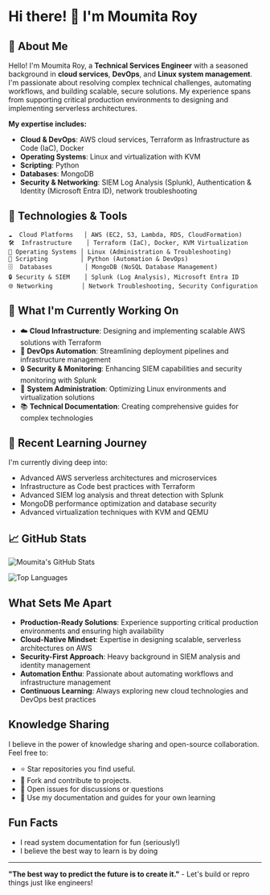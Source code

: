 # Hi there! 👋 I'm Moumita Roy

## 🚀 About Me

Hello! I'm Moumita Roy, a **Technical Services Engineer** with a seasoned background in **cloud services**, **DevOps**, and **Linux system management**. I'm passionate about resolving complex technical challenges, automating workflows, and building scalable, secure solutions. My experience spans from supporting critical production environments to designing and implementing serverless architectures.

**My expertise includes:**

- **Cloud & DevOps**: AWS cloud services, Terraform as Infrastructure as Code (IaC), Docker
- **Operating Systems**: Linux and virtualization with KVM
- **Scripting**: Python
- **Databases**: MongoDB
- **Security & Networking**: SIEM Log Analysis (Splunk), Authentication & Identity (Microsoft Entra ID), network troubleshooting

## 🔧 Technologies & Tools

```text
☁️  Cloud Platforms   │ AWS (EC2, S3, Lambda, RDS, CloudFormation)
🛠️  Infrastructure    │ Terraform (IaC), Docker, KVM Virtualization
🐧 Operating Systems │ Linux (Administration & Troubleshooting)
📜 Scripting         │ Python (Automation & DevOps)
🗄️  Databases         │ MongoDB (NoSQL Database Management)
🔒 Security & SIEM    │ Splunk (Log Analysis), Microsoft Entra ID
🌐 Networking        │ Network Troubleshooting, Security Configuration
```

## 🎯 What I'm Currently Working On

- ☁️ **Cloud Infrastructure**: Designing and implementing scalable AWS solutions with Terraform
- 🔧 **DevOps Automation**: Streamlining deployment pipelines and infrastructure management
- 🔒 **Security & Monitoring**: Enhancing SIEM capabilities and security monitoring with Splunk
- 🐧 **System Administration**: Optimizing Linux environments and virtualization solutions
- 📚 **Technical Documentation**: Creating comprehensive guides for complex technologies

## 📖 Recent Learning Journey

I'm currently diving deep into:
- Advanced AWS serverless architectures and microservices
- Infrastructure as Code best practices with Terraform
- Advanced SIEM log analysis and threat detection with Splunk
- MongoDB performance optimization and database security
- Advanced virtualization techniques with KVM and QEMU

## 📈 GitHub Stats

![Moumita's GitHub Stats](https://github-readme-stats.vercel.app/api?username=YOUR_GITHUB_USERNAME&show_icons=true&theme=tokyonight&hide_border=true&count_private=true)

![Top Languages](https://github-readme-stats.vercel.app/api/top-langs/?username=YOUR_GITHUB_USERNAME&layout=compact&theme=tokyonight&hide_border=true)


## What Sets Me Apart

- **Production-Ready Solutions**: Experience supporting critical production environments and ensuring high availability
- **Cloud-Native Mindset**: Expertise in designing scalable, serverless architectures on AWS
- **Security-First Approach**: Heavy background in SIEM analysis and identity management
- **Automation Enthu**: Passionate about automating workflows and infrastructure management
- **Continuous Learning**: Always exploring new cloud technologies and DevOps best practices


## Knowledge Sharing

I believe in the power of knowledge sharing and open-source collaboration. Feel free to:
- ⭐ Star repositories you find useful.
- 🍴 Fork and contribute to projects.
- 💬 Open issues for discussions or questions
- 📖 Use my documentation and guides for your own learning

## Fun Facts

- I read system documentation for fun (seriously!)
- I believe the best way to learn is by doing

---

**"The best way to predict the future is to create it."** - Let's build or repro things just like engineers!
